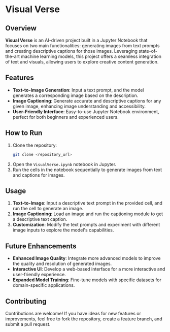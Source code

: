 # Visual Verse

## Overview

**Visual Verse** is an AI-driven project built in a Jupyter Notebook that focuses on two main functionalities: generating images from text prompts and creating descriptive captions for those images. Leveraging state-of-the-art machine learning models, this project offers a seamless integration of text and visuals, allowing users to explore creative content generation.

## Features

- **Text-to-Image Generation**: Input a text prompt, and the model generates a corresponding image based on the description.
- **Image Captioning**: Generate accurate and descriptive captions for any given image, enhancing image understanding and accessibility.
- **User-Friendly Interface**: Easy-to-use Jupyter Notebook environment, perfect for both beginners and experienced users.

## How to Run

1. Clone the repository:
   ```bash
   git clone <repository_url>
   ```
2. Open the `VisualVerse.ipynb` notebook in Jupyter.
3. Run the cells in the notebook sequentially to generate images from text and captions for images.

## Usage

1. **Text-to-Image**: Input a descriptive text prompt in the provided cell, and run the cell to generate an image.
2. **Image Captioning**: Load an image and run the captioning module to get a descriptive text caption.
3. **Customization**: Modify the text prompts and experiment with different image inputs to explore the model's capabilities.

## Future Enhancements

- **Enhanced Image Quality**: Integrate more advanced models to improve the quality and resolution of generated images.
- **Interactive UI**: Develop a web-based interface for a more interactive and user-friendly experience.
- **Expanded Model Training**: Fine-tune models with specific datasets for domain-specific applications.

## Contributing

Contributions are welcome! If you have ideas for new features or improvements, feel free to fork the repository, create a feature branch, and submit a pull request.

